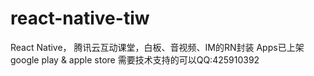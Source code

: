 # react-native-tiw
React Native， 腾讯云互动课堂，白板、音视频、IM的RN封装
Apps已上架google play & apple store
需要技术支持的可以QQ:425910392

